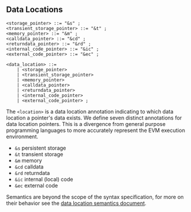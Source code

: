 ## Data Locations

```ebnf
<storage_pointer> ::= "&s" ;
<transient_storage_pointer> ::= "&t" ;
<memory_pointer> ::= "&m" ;
<calldata_pointer> ::= "&cd" ;
<returndata_pointer> ::= "&rd" ;
<internal_code_pointer> ::= "&ic" ;
<external_code_pointer> ::= "&ec" ;

<data_location> ::=
    | <storage_pointer>
    | <transient_storage_pointer>
    | <memory_pointer>
    | <calldata_pointer>
    | <returndata_pointer>
    | <internal_code_pointer>
    | <external_code_pointer> ;
```

The `<location>` is a data location annotation indicating to which data location a pointer's data
exists. We define seven distinct annotations for data location pointers. This is a divergence from
general purpose programming languages to more accurately represent the EVM execution environment.

- `&s` persistent storage
- `&t` transient storage
- `&m` memory
- `&cd` calldata
- `&rd` returndata
- `&ic` internal (local) code
- `&ec` external code

Semantics are beyond the scope of the syntax specification, for more on their behavior see the
[data location semantics document](../semantics/data-locations.md).
